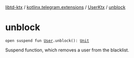 [libtd-ktx](../../index.md) / [kotlinx.telegram.extensions](../index.md) / [UserKtx](index.md) / [unblock](./unblock.md)

# unblock

`open suspend fun `[`User`](https://tdlibx.github.io/td/docs/org/drinkless/td/libcore/telegram/TdApi/User.html)`.unblock(): `[`Unit`](https://kotlinlang.org/api/latest/jvm/stdlib/kotlin/-unit/index.html)

Suspend function, which removes a user from the blacklist.

